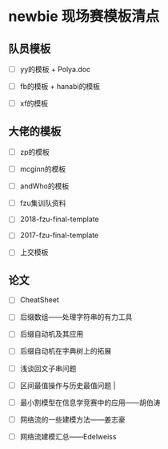 # newbie 现场赛模板清点

## 队员模板

- [ ] yy的模板 + Polya.doc

- [ ] fb的模板 + hanabi的模板

- [ ] xf的模板

## 大佬的模板

- [ ] zp的模板

- [ ] mcginn的模板

- [ ] andWho的模板

- [ ] fzu集训队资料

- [ ] 2018-fzu-final-template

- [ ] 2017-fzu-final-template

- [ ] 上交模板

## 论文 

- [ ] CheatSheet

- [ ] 后缀数组——处理字符串的有力工具

- [ ] 后缀自动机及其应用

- [ ] 后缀自动机在字典树上的拓展

- [ ] 浅谈回文子串问题

- [ ] 区间最值操作与历史最值问题                                                             |

- [ ] 最小割模型在信息学竞赛中的应用——胡伯涛

- [ ] 网络流的一些建模方法——姜志豪

- [ ] 网络流建模汇总——Edelweiss